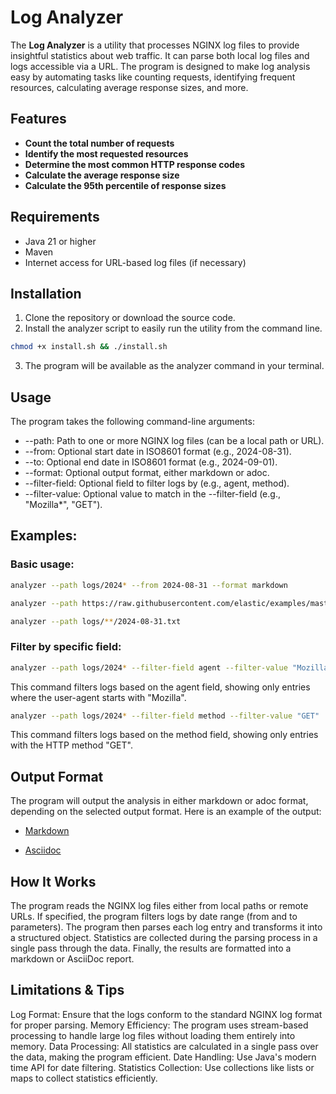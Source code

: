 # Log Analyzer

The **Log Analyzer** is a utility that processes NGINX log files to provide insightful statistics about web traffic. It can parse both local log files and logs accessible via a URL. The program is designed to make log analysis easy by automating tasks like counting requests, identifying frequent resources, calculating average response sizes, and more.

## Features

- **Count the total number of requests**
- **Identify the most requested resources**
- **Determine the most common HTTP response codes**
- **Calculate the average response size**
- **Calculate the 95th percentile of response sizes**

## Requirements

- Java 21 or higher
- Maven
- Internet access for URL-based log files (if necessary)

## Installation

1. Clone the repository or download the source code.
2. Install the analyzer script to easily run the utility from the command line.

```bash
chmod +x install.sh && ./install.sh
```

3. The program will be available as the analyzer command in your terminal.

## Usage
The program takes the following command-line arguments:

- --path: Path to one or more NGINX log files (can be a local path or URL).
- --from: Optional start date in ISO8601 format (e.g., 2024-08-31).
- --to: Optional end date in ISO8601 format (e.g., 2024-09-01).
- --format: Optional output format, either markdown or adoc.
- --filter-field: Optional field to filter logs by (e.g., agent, method).
- --filter-value: Optional value to match in the --filter-field (e.g., "Mozilla*", "GET").

## Examples:
### Basic usage:
```bash
analyzer --path logs/2024* --from 2024-08-31 --format markdown
```
```bash
analyzer --path https://raw.githubusercontent.com/elastic/examples/master/Common%20Data%20Formats/nginx_logs/nginx_logs --format adoc
```
```bash
analyzer --path logs/**/2024-08-31.txt
```

### Filter by specific field:
```bash
analyzer --path logs/2024* --filter-field agent --filter-value "Mozilla*"
```
This command filters logs based on the agent field, showing only entries where the user-agent starts with "Mozilla".

```bash
analyzer --path logs/2024* --filter-field method --filter-value "GET"
```
This command filters logs based on the method field, showing only entries with the HTTP method "GET".




## Output Format
The program will output the analysis in either markdown or adoc format, depending on the selected output format. Here is an example of the output:

- [Markdown](analyzer_output.md)

- [Asciidoc](analyzer_output.adoc)

## How It Works
The program reads the NGINX log files either from local paths or remote URLs.
If specified, the program filters logs by date range (from and to parameters).
The program then parses each log entry and transforms it into a structured object.
Statistics are collected during the parsing process in a single pass through the data.
Finally, the results are formatted into a markdown or AsciiDoc report.

## Limitations & Tips
Log Format: Ensure that the logs conform to the standard NGINX log format for proper parsing.
Memory Efficiency: The program uses stream-based processing to handle large log files without loading them entirely into memory.
Data Processing: All statistics are calculated in a single pass over the data, making the program efficient.
Date Handling: Use Java's modern time API for date filtering.
Statistics Collection: Use collections like lists or maps to collect statistics efficiently.
